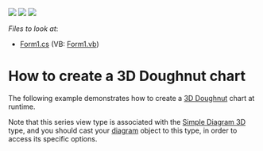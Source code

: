 <!-- default badges list -->
![](https://img.shields.io/endpoint?url=https://codecentral.devexpress.com/api/v1/VersionRange/128573001/14.1.3%2B)
[![](https://img.shields.io/badge/Open_in_DevExpress_Support_Center-FF7200?style=flat-square&logo=DevExpress&logoColor=white)](https://supportcenter.devexpress.com/ticket/details/E1020)
[![](https://img.shields.io/badge/📖_How_to_use_DevExpress_Examples-e9f6fc?style=flat-square)](https://docs.devexpress.com/GeneralInformation/403183)
<!-- default badges end -->
<!-- default file list -->
*Files to look at*:

* [Form1.cs](./CS/3DDoughnutChart/Form1.cs) (VB: [Form1.vb](./VB/3DDoughnutChart/Form1.vb))
<!-- default file list end -->
# How to create a 3D Doughnut chart


<p>The following example demonstrates how to create a <a href="http://devexpress.com/Help/Content.aspx?help=XtraCharts&document=CustomDocument3419.htm">3D Doughnut</a> chart at runtime.</p><p>Note that this series view type is associated with the <a href="http://devexpress.com/Help/Content.aspx?help=XtraCharts&document=CustomDocument5911.htm">Simple Diagram 3D</a> type, and you should cast your <a href="http://devexpress.com/Help/Content.aspx?help=XtraCharts&document=CustomDocument6017.htm">diagram</a> object to this type, in order to access its specific options.</p>

<br/>


